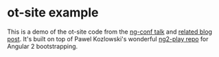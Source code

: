 ot-site example
========

This is a demo of the ot-site code from the [ng-conf talk]() and [related blog post](https://www.airpair.com/angularjs/posts/creating-components-p3-angular2-directives).  It's built on top of Pawel Kozlowski's wonderful [ng2-play repo](https://github.com/pkozlowski-opensource/ng2-play) for Angular 2 bootstrapping.
